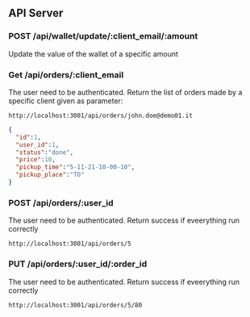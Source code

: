 ## API Server

### POST /api/wallet/update/:client_email/:amount
Update the value of the wallet of a specific amount

### Get /api/orders/:client_email

The user need to be authenticated.
Return the list of orders made by a specific client given as parameter:

```url
http://localhost:3001/api/orders/john.doe@demo01.it
```

```json
{
  "id":1,
  "user_id":1,
  "status":"done",
  "price":10,
  "pickup_time":"5-11-21-10-00-10",
  "pickup_place":"TO"
}
```


### POST /api/orders/:user_id

The user need to be authenticated.
Return success if eveerything run correctly

```url
http://localhost:3001/api/orders/5
```

### PUT /api/orders/:user_id/:order_id

The user need to be authenticated.
Return success if eveerything run correctly

```url
http://localhost:3001/api/orders/5/80
```
